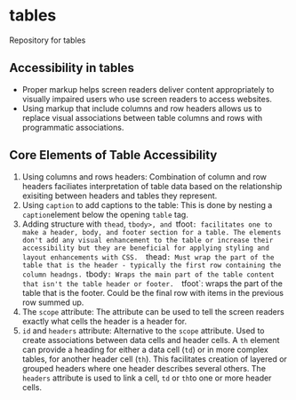 # tables
Repository for tables
## Accessibility in tables
* Proper markup helps screen readers deliver content appropriately to visually impaired users who use screen readers to access websites.
* Using markup that include columns and row headers allows us to replace visual associations between table columns and rows with programmatic associations. 
## Core Elements of Table Accessibility
1. Using columns and rows headers: Combination of column and row headers faciliates interpretation of table data based on the relationship exisiting between headers and tables they represent. 
2. Using `caption` to add captions to the table: This is done by nesting a `caption`element below the opening `table` tag.
3. Adding structure with `thead`, `tbody>, and `tfoot`: facilitates one to make a header, body, and footer section for a table. The elements don't add any visual enhancement to the table or increase their accessibility but they are beneficial for applying styling and layout enhancements with CSS. 
`thead`: Must wrap the part of the table that is the header - typically the first row containing the column headngs.
`tbody`: Wraps the main part of the table content that isn't the table header or footer. 
`tfoot`: wraps the part of the table that is the footer. Could be the final row with items in the previous row summed up. 
4. The `scope` attribute: The attribute can be used to tell the screen readers exactly what cells the header is a header for. 
5. `id` and `headers` attribute: Alternative to the `scope` attribute. Used to create associations between data cells and header cells. 
 A `th` element can provide a heading for either a data cell (`td`) or in more complex tables, for another header cell (`th`). This facilitates creation of layered or grouped headers where one header describes several others. 
 The `headers` attribute is used to link a cell, `td` or `th`to one or more header cells. 
